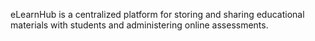 eLearnHub is a centralized platform for storing and sharing educational materials with students and administering online assessments. 